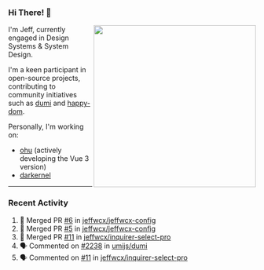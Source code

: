 ### Hi There! 👋

[<img src="https://github-contribution-stats.vercel.app/api/?username=jeffwcx" align="right" width="330" />](https://github.com/jeffwcx)

I'm Jeff, currently engaged in Design Systems & System Design.

I'm a keen participant in open-source projects, contributing to community initiatives such as [dumi](https://github.com/umijs/dumi) and [happy-dom](https://github.com/capricorn86/happy-dom).

Personally, I'm working on: 
+ [ohu](https://github.com/jeffwcx/ohu-mobile) (actively developing the Vue 3 version)
+ [darkernel](https://github.com/darkernel)


----

### Recent Activity

<!--START_SECTION:activity-->
1. 🎉 Merged PR [#6](https://github.com/jeffwcx/jeffwcx-config/pull/6) in [jeffwcx/jeffwcx-config](https://github.com/jeffwcx/jeffwcx-config)
2. 🎉 Merged PR [#5](https://github.com/jeffwcx/jeffwcx-config/pull/5) in [jeffwcx/jeffwcx-config](https://github.com/jeffwcx/jeffwcx-config)
3. 🎉 Merged PR [#11](https://github.com/jeffwcx/inquirer-select-pro/pull/11) in [jeffwcx/inquirer-select-pro](https://github.com/jeffwcx/inquirer-select-pro)
4. 🗣 Commented on [#2238](https://github.com/umijs/dumi/pull/2238#issuecomment-2542938236) in [umijs/dumi](https://github.com/umijs/dumi)
5. 🗣 Commented on [#11](https://github.com/jeffwcx/inquirer-select-pro/pull/11#issuecomment-2542908093) in [jeffwcx/inquirer-select-pro](https://github.com/jeffwcx/inquirer-select-pro)
<!--END_SECTION:activity-->
